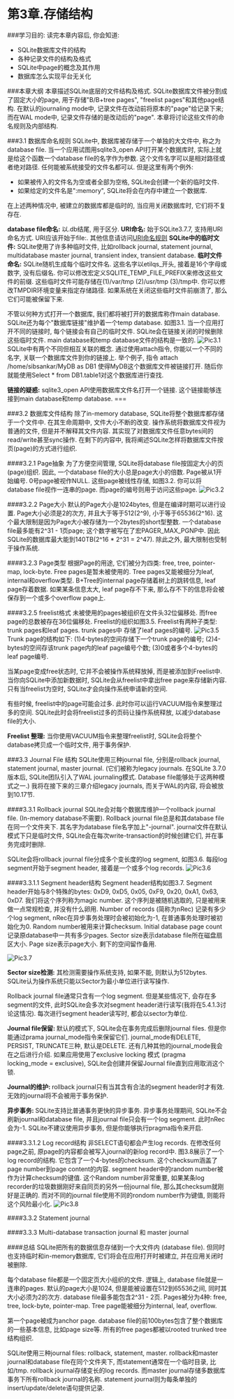 <h1>第3章.存储结构</h1>
###学习目的:
读完本章内容后, 你会知道:

+   SQLite数据库文件的结构
+  各种记录文件的结构及格式
+ SQLite中page的概念及其作用
+ 数据库怎么实现平台无关化

###本章大纲
本章描述SQLite底层的文件结构及格式. SQLite数据库文件被分割成了固定大小的page, 用于存储"B/B+tree pages", "freelist pages"和其他page结构. 在默认的journaling mode中, 记录文件在改动前将原本的"page"给记录下来; 而在WAL mode中, 记录文件存储的是改动后的"page". 本章将讨论这些文件的命名规则及内部结构.

###3.1 数据库命名规则
SQLite中, 数据库被存储于一个单独的大文件中, 称之为database file. 当一个应用试图用sqlite3_open API打开某个数据库时,  实际上就是给这个函数一个database file的名字作为参数. 这个文件名字可以是相对路径或者绝对路径. 任何能被系统接受的文件名都可以. 但是这里有两个例外:

+  如果被传入的文件名为空或者全部为空格, SQLite会创建一个新的临时文件. 
+ 如果给定的文件名是":memory", SQLite将会在内存中建立一个数据库. 

在上述两种情况中, 被建立的数据库都是临时的, 当应用关闭数据库时, 它们将不复存在.

<b>database file命名:</b> 以.db结尾, 用于区分.
<b>URI命名:</b> 始于SQLite3.7.7, 支持用URI命名方式. URI应该开始于file:. 其他信息请访问[URI命名规则](http://www.sqlite.org/uri.html)
<b>SQLite中的临时文件:</b> SQLite使用了许多种临时文件, 比如rollback journal, statement journal, multidatabase master journal, transient index, transient database.
<b>临时文件命名:</b> SQLite随机生成每个临时文件名. 这些名字以etilqs_开头, 接着是16个字母或数字, 没有后缀名. 你可以修改宏定义SQLITE_TEMP_FILE_PREFIX来修改这些文件的前缀. 这些临时文件可能存储在(1)/var/tmp (2)/usr/tmp (3)/tmp中. 你可以修改TMPDIR环境变量来指定存储路径. 如果系统在关闭这些临时文件前崩溃了, 那么它们可能被保留下来.

不管以何种方式打开一个数据库, 我们都将被打开的数据库称作main database. SQLite还为每个"数据库链接"维护着一个temp database. 如图3.1. 当一个应用打开不同的链接时, 每个链接会有自己的临时文件. SQLite会在链接关闭的时候删除这些临时文件. main database和temp database文件的结构是一致的. 
![Pic3.1](/home/qw4990/桌面/SQLITE_BOOK/Pic3.1.png)
SQLite中有两个不同但相互关联的概念. 通过使用attach指令, 你能以一个不同的名字, 关联一个数据库文件到你的链接上. 举个例子, 指令 attach /home/sibsankar/MyDB as DB1 使得MyDB这个数据库文件被链接打开. 随后你就能使用Select * from DB1.table1对这个数据库进行查找. 

<b>链接的疑惑:</b> sqlite3_open API使用数据库文件名打开一个链接. 这个链接能够连接到main database和temp database. ===
<br>

###3.2 数据库文件结构
除了in-memory database, SQLite将整个数据库都存储于一个文件中. 在其生命周期中, 文件大小不断的改变. 操作系统将数据库文件视为普通的文件, 但是并不解释其文件内容. 其实现了对数据库文件任意bytes间的read/write甚至sync操作. 在剩下的内容中, 我将阐述SQLite怎样将数据库文件按页(page)的方式进行组织.

####3.2.1 Page抽象
为了方便空间管理, SQLite将database file按固定大小的页(page)组织. 因此, 一个database file的大小总是page大小的倍数. Page被从1开始编号. 0号page被视作NULL. 这些page被线性存储, 如图3.2. 你可以将database file视作一连串的page. 而page的编号则用于访问这些page.
![Pic3.2](/home/qw4990/桌面/SQLITE_BOOK/Pic3.2.png)

####3.2.2 Page大小
默认的Page大小是1024bytes, 但是在编译时期可以进行设置. Page大小必须是2的次方, 并且大于等于512(2^9), 小于等于65536(2^16). 这个最大限制是因为Page大小被存储为一个2bytes的short型整数. 一个database file最多能有2^31 - 1页page; 这个数字被写在了宏PAGER_MAX_PGNP中. 因此SQLite的数据库最大能到140TB(2^16 * 2^31 = 2^47). 除此之外, 最大限制也受制于操作系统.
 
####3.2.3 Page类型
根据Page的用途, 它们被分为四类: free, tree, pointer-map, lock-byte. Free pages是暂未被使用的. Tree pages又能被细分为leaf, internal和overflow类型. B+Tree的internal page存储着树上的跳转信息, leaf page存着数据. 如果某条信息太大, leaf page存不下来, 那么存不下的信息将会被保存到一个或多个overflow page上.

####3.2.5 freelist格式
未被使用的pages被组织在文件头32位偏移处. 而free page的总数被存在36位偏移处. Freelist的组织如图3.5. Freelist有两种子类型: trunk pages和leaf pages. trunk pages中
存储了leaf pages的编号.
![Pic3.5](/home/qw4990/桌面/SQLITE_BOOK/Pic3.5.png)
Trunk page的结构如下: (1)4-bytes的空间存储下一个trunk page的编号; (2)4-bytes的空间存该trunk page内的leaf page编号个数; (3)0或者多个4-bytes的leaf page编号.

当某page变成free状态时, 它并不会被操作系统释放掉, 而是被添加到Freelist中. 当你向SQLite中添加新数据时, SQLite会从freelist中拿出free page来存储新内容. 只有当freelist为空时, SQLite才会向操作系统申请新的空间. 

有些时候, freelist中的page可能会过多. 此时你可以运行VACUUM指令来整理过多的空间. SQLite此时会将freelist过多的页码让操作系统释放, 以减少database file的大小. 

<b>Freelist 整理:</b> 当你使用VACUUM指令来整理freelist时, SQLite会将整个database拷贝成一个临时文件, 用于事务保护.
<br>

###3.3 Journal File 结构
SQLite使用三种journal file, 分别是rollback journal, statement journal, master journal. (它们被称为legacy journals. 在SQLite 3.7.0版本后, SQLite团队引入了WAL journaling模式. Database file能够处于这两种模式之一.) 我将在接下来的三章介绍legacy journals, 而关于WAL的内容, 将会被放到10.17节.
<br>

####3.3.1 Rollback journal
SQLite会对每个数据库维护一个rollback journal file. (In-memory database不需要). Rollback journal file总是和其database file在同一个文件夹下. 其名字为database file名字加上"-journal". journal文件在默认模式下只是临时文件, SQLite会在每次write-transaction的时候创建它们, 并在事务完成时删除. 

SQLite会将rollback journal file分成多个变长度的log segment, 如图3.6. 每段log segment开始于segment header, 接着是一个或多个log records.
![Pic3.6](/home/qw4990/桌面/SQLITE_BOOK/Pic3.6.png)

####3.3.1.1 Segment header结构
Segment header结构如图3.7. Segment header开始与8个特殊的bytes: 0xD9, 0xD5, 0x05, 0xF9, 0x20, 0xA1, 0x63, 0xD7. 我们将这个序列称为magic number. 这个序列是被随机选取的, 只是被用来做一点常规检查, 并没有什么卵用. Number of records (简称为nRec) 记录有多少个log segment, nRec在异步事务处理时会被初始化为-1, 在普通事务处理时被初始化为0. Random number被用来计算checksum. Initial database page count记录原database中一共有多少pages. Sector size表示database file所在磁盘扇区大小. Page size表示page大小. 剩下的空间留作备用. 

![Pic3.7](/home/qw4990/桌面/SQLITE_BOOK/Pic3.7.png)

<b>Sector size检测:</b> 其检测需要操作系统支持, 如果不能, 则默认为512bytes. SQLite认为操作系统只能以Sector为最小单位进行读写操作.

Rollback journal file通常只含有一个log segment. 但是某些情况下, 会存在多segment的文件, 此时SQLite会多次对segment header进行读写(我将在5.4.1.3讨论这情况). 每次进行segment header读写时, 都会以sector为单位. 

<b>Journal file保留: </b>默认的模式下, SQLite会在事务完成后删除journal files. 但是你能通过prama journal_mode指令来保留它们. journal_mode有DELETE, PERSIST, TRUNCATE三种, 默认是DELETE. 还有几种其他的journal_mode我会在之后进行介绍. 如果应用使用了exclusive locking 模式 (pragma locking_mode = exclusive), SQLite会创建并保留Journal file直到应用取消这个锁. 

<b>Journal的维护: </b>rollback journal只有当其含有合法的segment header时才有效. 无效的journal将不会被用于事务保护. 

<b>异步事务: </b>SQLite支持比普通事务更快的异步事务. 异步事务处理期间, SQLite不会刷新journal和database file, 并且journal file只会有一个log segment. 此时nRec会为-1. SQLite不建议使用异步事务, 但是你能够执行pragma指令来开启. 

####3.3.1.2 Log record结构
非SELECT语句都会产生log records. 在修改任何page之前, 原page的内容都会被写入journal的新log record中. 图3.8展示了一个log record的结构. 它包含了一个4-bytes的checksum. 这个checksum涵盖了page number到page content的内容. segment header中的random number被作为计算checksum的键值. 这个Random number非常重要, 如果某条log recorder的垃圾数据刚好来自同页的另外一份journal file, 那么其checksum就刚好是正确的. 而对不同的journal file使用不同的rondom number作为键值, 则能将这个风险最小化. 
![Pic3.8](/home/qw4990/桌面/SQLITE_BOOK/Pic3.8.png)

####3.3.2 Statement journal

####3.3.3 Multi-database transaction journal 和 master journal

####总结
SQLite把所有的数据信息存储到一个大文件内 (database file). 但同时也支持临时和in-memory数据库, 它们将会在应用打开时被建立, 并在应用关闭时被删除. 

每个database file都是一个固定页大小组织的文件. 逻辑上, database file就是一连串的pages. 默认的page大小是1024, 但是能被设置在512到65536之间, 同时其大小必须为2的次方. database file最多能包含2^31 - 2页. Pages被分为4种: free, tree, lock-byte, pointer-map. Tree page能被细分为internal, leaf, overflow. 

第一个page被成为anchor page. database file的前100bytes包含了整个数据库的一些基本信息, 比如page size等. 所有的free pages都被以rooted trunked tree结构组织. 

SQLite使用三种journal files: rollback, statement, master. rollback和master journal和database file在同个文件夹下, 而statement通常在一个临时目录, 比如/tmp. rollback journal存储变长的log records. 而master journal存储多数据库事务下所有rollback journal的名称. statement journal则为每条单独的insert/update/delete语句提供记录. 



